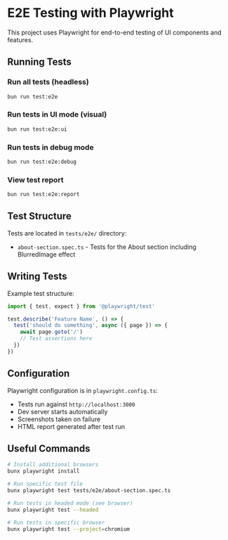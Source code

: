 # E2E Testing with Playwright

This project uses Playwright for end-to-end testing of UI components and features.

## Running Tests

### Run all tests (headless)
```bash
bun run test:e2e
```

### Run tests in UI mode (visual)
```bash
bun run test:e2e:ui
```

### Run tests in debug mode
```bash
bun run test:e2e:debug
```

### View test report
```bash
bun run test:e2e:report
```

## Test Structure

Tests are located in `tests/e2e/` directory:
- `about-section.spec.ts` - Tests for the About section including BlurredImage effect

## Writing Tests

Example test structure:
```typescript
import { test, expect } from '@playwright/test'

test.describe('Feature Name', () => {
  test('should do something', async ({ page }) => {
    await page.goto('/')
    // Test assertions here
  })
})
```

## Configuration

Playwright configuration is in `playwright.config.ts`:
- Tests run against `http://localhost:3000`
- Dev server starts automatically
- Screenshots taken on failure
- HTML report generated after test run

## Useful Commands

```bash
# Install additional browsers
bunx playwright install

# Run specific test file
bunx playwright test tests/e2e/about-section.spec.ts

# Run tests in headed mode (see browser)
bunx playwright test --headed

# Run tests in specific browser
bunx playwright test --project=chromium
```
